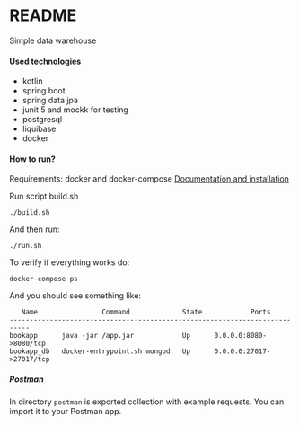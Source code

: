 # README #

Simple data warehouse

#### Used technologies ####

* kotlin
* spring boot
* spring data jpa
* junit 5 and mockk for testing
* postgresql
* liquibase
* docker

#### How to run? ####

Requirements: docker and docker-compose [Documentation and installation](https://docs.docker.com/engine/install/)

Run script build.sh
````
./build.sh
````
And then run:
````
./run.sh
````
To verify if everything works do:
````
docker-compose ps
````
And you should see something like:
````
   Name                Command             State            Ports          
---------------------------------------------------------------------------
bookapp      java -jar /app.jar            Up      0.0.0.0:8080->8080/tcp  
bookapp_db   docker-entrypoint.sh mongod   Up      0.0.0.0:27017->27017/tcp
````

##### Postman #####

In directory `postman` is exported collection with example requests. 
You can import it to your Postman app.